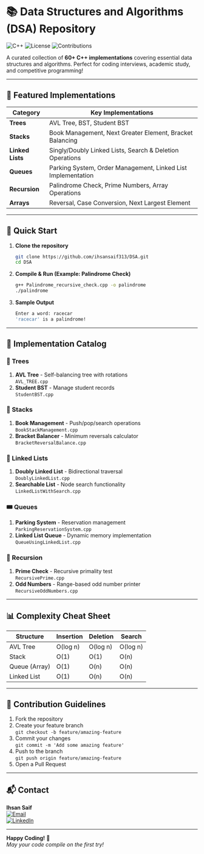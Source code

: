 # 📚 Data Structures and Algorithms (DSA) Repository

![C++](https://img.shields.io/badge/C++-Solutions-blue?logo=c%2B%2B&style=for-the-badge)
![License](https://img.shields.io/badge/License-MIT-green?style=for-the-badge)
![Contributions](https://img.shields.io/badge/Contributions-Welcome-brightgreen?style=for-the-badge)

A curated collection of **60+ C++ implementations** covering essential data structures and algorithms. Perfect for coding interviews, academic study, and competitive programming!

---

## 🌟 Featured Implementations

| Category              | Key Implementations                                                                 |
|-----------------------|-------------------------------------------------------------------------------------|
| **Trees**             | AVL Tree, BST, Student BST                                                          |
| **Stacks**            | Book Management, Next Greater Element, Bracket Balancing                           |
| **Linked Lists**      | Singly/Doubly Linked Lists, Search & Deletion Operations                           |
| **Queues**            | Parking System, Order Management, Linked List Implementation                       |
| **Recursion**         | Palindrome Check, Prime Numbers, Array Operations                                  |
| **Arrays**            | Reversal, Case Conversion, Next Largest Element                                    |

---

## 🚀 Quick Start

1. **Clone the repository**
   ```bash
   git clone https://github.com/ihsansaif313/DSA.git
   cd DSA
   ```
2. **Compile & Run (Example: Palindrome Check)**
   ```bash
   g++ Palindrome_recursive_check.cpp -o palindrome
   ./palindrome
   ```
3. **Sample Output**
   ```bash
   Enter a word: racecar
   'racecar' is a palindrome!
   ```
---
## 📂 Implementation Catalog

### 🌳 Trees
1. **AVL Tree** - Self-balancing tree with rotations  
   `AVL_TREE.cpp`
2. **Student BST** - Manage student records  
   `StudentBST.cpp`

### 🧱 Stacks
1. **Book Management** - Push/pop/search operations  
   `BookStackManagement.cpp`
2. **Bracket Balancer** - Minimum reversals calculator  
   `BracketReversalBalance.cpp`

### 🔗 Linked Lists
1. **Doubly Linked List** - Bidirectional traversal  
   `DoublyLinkedList.cpp`
2. **Searchable List** - Node search functionality  
   `LinkedListWithSearch.cpp`

### 🎟️ Queues
1. **Parking System** - Reservation management  
   `ParkingReservationSystem.cpp`
2. **Linked List Queue** - Dynamic memory implementation  
   `QueueUsingLinkedList.cpp`

### 🔄 Recursion
1. **Prime Check** - Recursive primality test  
   `RecursivePrime.cpp`
2. **Odd Numbers** - Range-based odd number printer  
   `RecursiveOddNumbers.cpp`

---

## 📊 Complexity Cheat Sheet

| Structure         | Insertion | Deletion | Search  |
|-------------------|-----------|----------|---------|
| AVL Tree          | O(log n)  | O(log n) | O(log n)|
| Stack             | O(1)      | O(1)     | O(n)    |
| Queue (Array)     | O(1)      | O(n)     | O(n)    |
| Linked List       | O(1)      | O(n)     | O(n)    |

---

## 🤝 Contribution Guidelines

1. Fork the repository
2. Create your feature branch  
   `git checkout -b feature/amazing-feature`
3. Commit your changes  
   `git commit -m 'Add some amazing feature'`
4. Push to the branch  
   `git push origin feature/amazing-feature`
5. Open a Pull Request

---

## 📬 Contact

**Ihsan Saif**  
[![Email](https://img.shields.io/badge/Email-ihsansaifedwardion%40gmail.com-red?logo=gmail)](mailto:ihsansaifedwardion@gmail.com)  
[![LinkedIn](https://img.shields.io/badge/LinkedIn-Connect-blue?logo=linkedin)](https://linkedin.com/in/yourprofile)

---

**Happy Coding!** 🎉  
*May your code compile on the first try!*
   
